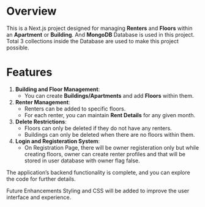 # Overview
This is a Next.js project designed for managing **Renters** and **Floors** within an **Apartment** or **Building**. And **MongoDB** Database is used in this project. Total 3 collections inside the Database are used to make this project possible.

# Features
1. **Building and Floor Management**: 
   - You can create **Buildings/Apartments** and add **Floors** within them.
2. **Renter Management**:
   - Renters can be added to specific floors. 
   - For each renter, you can maintain **Rent Details** for any given month.
3. **Delete Restrictions**:
   - Floors can only be deleted if they do not have any renters.
   - Buildings can only be deleted when there are no floors within them.
4. **Login and Registeration System**:
   - On Registration Page, there will be owner registeration only but while creating floors, owner can create renter profiles and that will be stored in user database with owner flag false.


The application’s backend functionality is complete, and you can explore the code for further details.

Future Enhancements
Styling and CSS will be added to improve the user interface and experience.

